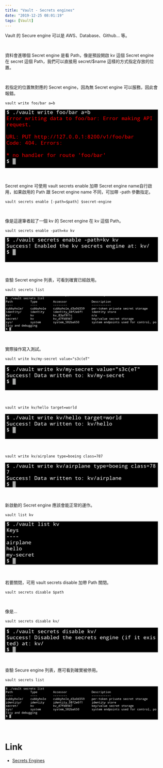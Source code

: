```yaml
---
title: "Vault - Secrets engines"
date: "2019-12-25 08:01:19"
tags: [Vault]
---
```



Vault 的 Secure engine 可以是 AWS、Database、Github... 等。

<!-- More -->

</br>


資料會進哪個 Secret engine 是看 Path，像是預設開啟 kv 這個 Secret engine 在 secret 這個 Path，我們可以直接用 secret/$name 這樣的方式指定存放的位置。  

</br>


若指定的位置無對應的 Secret engine，因為無 Secret engine 可以服務，因此會報錯。

    vault write foo/bar a=b

![1.png](1.png)

</br>


Secret engine 可使用 vault secrets enable 加帶 Secret engine name自行啟用，如果啟用的 Path 跟 Secret engine name 不同，可加帶 -path 參數指定。

    vault secrets enable [-path=$path] $secret-engine

</br>


像是這邊筆者起了一個 kv 的 Secret engine 在 kv 這個 Path。  

    vault secrets enable -path=kv kv

![2.png](2.png)

</br>


查驗 Secret engine 列表，可看到確實已經啟用。

    vault secrets list

![3.png](3.png)

</br>


實際操作寫入測試。  

    vault write kv/my-secret value="s3c(eT"

![4.png](4.png)

</br>


    vault write kv/hello target=world

![5.png](5.png)

</br>


    vault write kv/airplane type=boeing class=787

![6.png](6.png)

</br>


新啟動的 Secret engine 應該會能正常的運作。  

    vault list kv

![7.png](7.png)

</br>


若要關閉，可用 vault secrets disable 加帶 Path 關閉。

    vault secrets disable $path

</br>


像是...

    vault secrets disable kv/

![8.png](8.png)

</br>


查驗 Secure engine 列表，應可看到確實被停用。  

    vault secrets list

![9.png](9.png)

</br>


Link
====
* [Secrets Engines](https://learn.hashicorp.com/vault/getting-started/secrets-engines)

